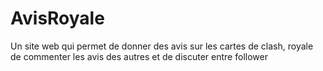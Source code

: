 # AvisRoyale
Un site web qui permet de donner des avis sur les cartes de clash, royale de commenter les avis des autres et de discuter entre follower
